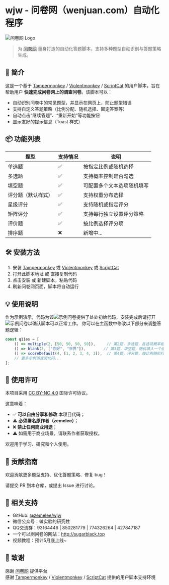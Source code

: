 # wjw - 问卷网（wenjuan.com）自动化程序
![问卷网 Logo](https://s1.wenjuan.com/assets/images/business/new-login/blue-login.png )

> 为 [问卷网](https://www.wenjuan.com) 量身打造的自动化答题脚本，支持多种题型自动识别与答题策略生成。


## 📌 简介

这是一个基于 [Tampermonkey](https://www.tampermonkey.net/ ) / [Violentmonkey](https://violentmonkey.github.io/ ) / [ScriptCat](https://scriptcat.org/zh-CN/) 的用户脚本，旨在帮助用户 **快速完成问卷网上的调查问卷**。该脚本可以：

- 自动识别问卷中的常见题型，并显示在网页上，防止题型错误
- 支持自定义答题策略（比例分配、随机选择、固定答案等）
- 自动点击“继续答题”、“重新开始”等功能按钮
- 显示友好的提示信息（Toast 样式）


## 📦 功能列表

| 题型 | 支持情况 | 说明 |
|------|----------|------|
| 单选题 | ✅ | 按指定比例或随机选择 |
| 多选题 | ✅ | 支持概率控制是否勾选 |
| 填空题 | ✅ | 可配置多个文本选项随机填写 |
| 评分题（默认样式） | ✅ | 支持权重分布选择 |
| 星级评分 | ✅ | 支持随机或指定评分 |
| 矩阵评分 | ✅ | 支持每行独立设置评分策略 |
| 评价题 | ✅ | 按比例选择评分项 |
| 排序题 | ❌ | 新增中...  |



## 🛠 安装方法


1. 安装 [Tampermonkey](https://www.tampermonkey.net/) 或 [Violentmonkey](https://violentmonkey.github.io/) 或 [ScriptCat](https://scriptcat.org/zh-CN/)
2. 打开此脚本地址 或 直接复制代码
3. 点击安装 或 新建脚本，粘贴代码
4. 刷新问卷网页面，脚本将自动运行


## 💡 使用说明
作为示例演示，代码为该![示例问卷](https://www.wenjuan.com/s/UZBZJv1Y6b/)提供了处处初始代码，安装完成后请打开![示例问卷](https://www.wenjuan.com/s/UZBZJv1Y6b/)以确认脚本可以正常工作。
你可以在主函数中修改以下部分来调整答题逻辑：

```js
const q11es = [
    () => multiple(2, [50, 50, 50, 50]),     // 第2题，多选题，各选项概率相同
    () => blank(3, ["你好", "世界"]),        // 第3题，填空题，随机填入一个值
    () => scoreDefault(4, [1, 2, 3, 4, 3]),  // 第4题，评分题，按比例随机打分
    // 更多示例请查阅代码...
];
```



## 📜 使用许可

本项目采用 [CC BY-NC 4.0](https://creativecommons.org/licenses/by-nc/4.0/ ) 国际许可协议。

这意味着：

- ✅ **可以自由分享和修改** 本项目代码；
- ⚠️ **必须署名原作者（zemelee）**；
- ❌ **禁止任何商业用途**；
- ⚠️ 如需用于商业场景，请联系作者获取授权。

欢迎用于学习、研究和个人使用。


## 📝 贡献指南

欢迎贡献更多题型支持、优化答题策略、修复 bug！

请提交 PR 到本仓库，或提出 Issue 进行讨论。

## 🤝 相关支持

- GitHub: [@zemelee/wjw](https://github.com/Zemelee/wjw )
- 微信公众号：做实验的研究牲
-  QQ交流群：93164446 | 850281779 | 774326264 | 427847187
- 一个可以刷问卷的网站：http://sugarblack.top
- 视频教程：预计5月底上线~

## 🚀 致谢

感谢 [问卷网](https://www.wenjuan.com) 提供平台  
感谢 [Tampermonkey](https://www.tampermonkey.net/ ) / [Violentmonkey](https://violentmonkey.github.io/ ) / [ScriptCat](https://scriptcat.org/zh-CN/) 提供的用户脚本支持环境
